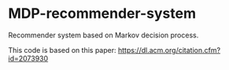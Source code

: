 # MDP-recommender-system
Recommender system based on Markov decision process. 

This code is based on this paper: https://dl.acm.org/citation.cfm?id=2073930
